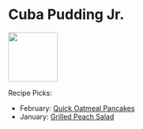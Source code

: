 # Cuba Pudding Jr.

<img src="http://api.adorable.io/avatars/100/cubapud%40flavor.magazine" height="100" width="100" />

Recipe Picks:

- February: [Quick Oatmeal Pancakes](../recipe/feb/quick-oatmeal-pancakes.md)
- January: [Grilled Peach Salad](../recipe/jan/grilled-peach-salad.md)
